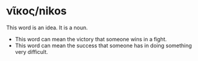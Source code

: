 # νῖκος/nikos
This word is an idea. It is a noun.
* This word can mean the victory that someone wins in a fight.
* This word can mean the success that someone has in doing something very difficult.
